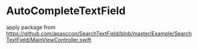 # AutoCompleteTextField
apply package from https://github.com/apasccon/SearchTextField/blob/master/Example/SearchTextField/MainViewController.swift
